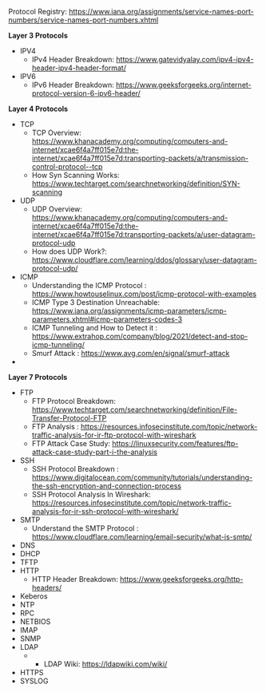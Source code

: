 

Protocol Registry: https://www.iana.org/assignments/service-names-port-numbers/service-names-port-numbers.xhtml

**Layer 3 Protocols**

- IPV4
  - IPv4 Header Breakdown: https://www.gatevidyalay.com/ipv4-ipv4-header-ipv4-header-format/
- IPV6
  - IPv6 Header Breakdown: https://www.geeksforgeeks.org/internet-protocol-version-6-ipv6-header/

**Layer 4 Protocols**
- TCP
    - TCP Overview: https://www.khanacademy.org/computing/computers-and-internet/xcae6f4a7ff015e7d:the-internet/xcae6f4a7ff015e7d:transporting-packets/a/transmission-control-protocol--tcp
    - How Syn Scanning Works: https://www.techtarget.com/searchnetworking/definition/SYN-scanning
- UDP
    - UDP Overview: https://www.khanacademy.org/computing/computers-and-internet/xcae6f4a7ff015e7d:the-internet/xcae6f4a7ff015e7d:transporting-packets/a/user-datagram-protocol-udp
    - How does UDP Work?: https://www.cloudflare.com/learning/ddos/glossary/user-datagram-protocol-udp/
- ICMP
  - Understanding the ICMP Protocol : https://www.howtouselinux.com/post/icmp-protocol-with-examples
  - ICMP Type 3 Destination Unreachable: https://www.iana.org/assignments/icmp-parameters/icmp-parameters.xhtml#icmp-parameters-codes-3
  - ICMP Tunneling and How to Detect it : https://www.extrahop.com/company/blog/2021/detect-and-stop-icmp-tunneling/
  - Smurf Attack : https://www.avg.com/en/signal/smurf-attack
- 
**Layer 7 Protocols**
- FTP
    - FTP Protocol Breakdown: https://www.techtarget.com/searchnetworking/definition/File-Transfer-Protocol-FTP
    - FTP Analysis : https://resources.infosecinstitute.com/topic/network-traffic-analysis-for-ir-ftp-protocol-with-wireshark
    - FTP Attack Case Study: https://linuxsecurity.com/features/ftp-attack-case-study-part-i-the-analysis
- SSH
    - SSH Protocol Breakdown : https://www.digitalocean.com/community/tutorials/understanding-the-ssh-encryption-and-connection-process
    - SSH Protocol Analysis In Wireshark: https://resources.infosecinstitute.com/topic/network-traffic-analysis-for-ir-ssh-protocol-with-wireshark/
- SMTP
    - Understand the SMTP Protocol : https://www.cloudflare.com/learning/email-security/what-is-smtp/
- DNS
- DHCP
- TFTP
- HTTP
    - HTTP Header Breakdown: https://www.geeksforgeeks.org/http-headers/
- Keberos
- NTP
- RPC
- NETBIOS
- IMAP
- SNMP
- LDAP
    - - LDAP Wiki: https://ldapwiki.com/wiki/
- HTTPS
- SYSLOG

